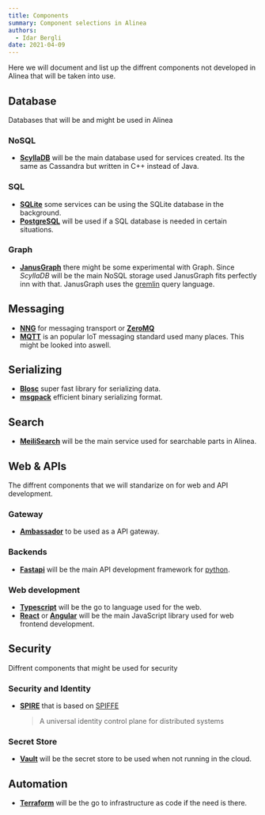 ```yaml
---
title: Components
summary: Component selections in Alinea
authors:
  - Idar Bergli
date: 2021-04-09
---
```


Here we will document and list up the diffrent components not developed in Alinea that will be taken into use.

## Database

Databases that will be and might be used in Alinea

### NoSQL

- **[ScyllaDB](https://www.scylladb.com/)** will be the main database used for services created. Its the same as Cassandra but written in C++ instead of Java.

### SQL

- **[SQLite](https://www.sqlite.org/index.html)** some services can be using the SQLite database in the background.
- **[PostgreSQL](https://www.postgresql.org/)** will be used if a SQL database is needed in certain situations.

### Graph

- **[JanusGraph](https://janusgraph.org/)** there might be some experimental with Graph. Since _ScyllaDB_ will be the main NoSQL storage used JanusGraph fits perfectly inn with that. JanusGraph uses the [gremlin](https://tinkerpop.apache.org/) query language.

## Messaging

- **[NNG](https://nng.nanomsg.org/)** for messaging transport or **[ZeroMQ](https://zeromq.org/)**
- **[MQTT](https://mqtt.org/)** is an popular IoT messaging standard used many places. This might be looked into aswell.

## Serializing

- **[Blosc](https://www.blosc.org/)** super fast library for serializing data.
- **[msgpack](https://msgpack.org/)** efficient binary serializing format.

## Search

- **[MeiliSearch](https://www.meilisearch.com/)** will be the main service used for searchable parts in Alinea.

## Web & APIs

The diffrent components that we will standarize on for web and API development.

### Gateway

- **[Ambassador](https://www.getambassador.io/)** to be used as a API gateway.

### Backends

- **[Fastapi](https://fastapi.tiangolo.com/)** will be the main API development framework for [python](https://www.python.org/).

### Web development

- **[Typescript](https://www.typescriptlang.org/)** will be the go to language used for the web.
- **[React](https://reactjs.org/)** or **[Angular](https://angular.io/)** will be the main JavaScript library used for web frontend development.

## Security

Diffrent components that might be used for security

### Security and Identity

- **[SPIRE](https://spiffe.io/docs/latest/spire-about/)** that is based on [SPIFFE](https://spiffe.io/)
  > A universal identity control plane for distributed systems

### Secret Store

- **[Vault](https://www.hashicorp.com/products/vault)** will be the secret store to be used when not running in the cloud.

## Automation

- **[Terraform](https://www.hashicorp.com/products/terraform)** will be the go to infrastructure as code if the need is there.
